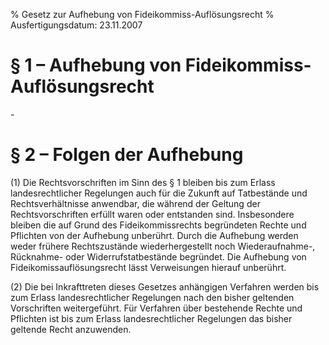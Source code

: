 % Gesetz zur Aufhebung von Fideikommiss-Auflösungsrecht
% Ausfertigungsdatum: 23.11.2007
 
# § 1 – Aufhebung von Fideikommiss-Auflösungsrecht

\-

# § 2 – Folgen der Aufhebung

(1) Die Rechtsvorschriften im Sinn des § 1 bleiben bis zum Erlass landesrechtlicher Regelungen auch für die Zukunft auf Tatbestände und Rechtsverhältnisse anwendbar, die während der Geltung der Rechtsvorschriften erfüllt waren oder entstanden sind. Insbesondere bleiben die auf Grund des Fideikommissrechts begründeten Rechte und Pflichten von der Aufhebung unberührt. Durch die Aufhebung werden weder frühere Rechtszustände wiederhergestellt noch Wiederaufnahme-, Rücknahme- oder Widerrufstatbestände begründet. Die Aufhebung von Fideikomissauflösungsrecht lässt Verweisungen hierauf unberührt.

(2) Die bei Inkrafttreten dieses Gesetzes anhängigen Verfahren werden bis zum Erlass landesrechtlicher Regelungen nach den bisher geltenden Vorschriften weitergeführt. Für Verfahren über bestehende Rechte und Pflichten ist bis zum Erlass landesrechtlicher Regelungen das bisher geltende Recht anzuwenden.
